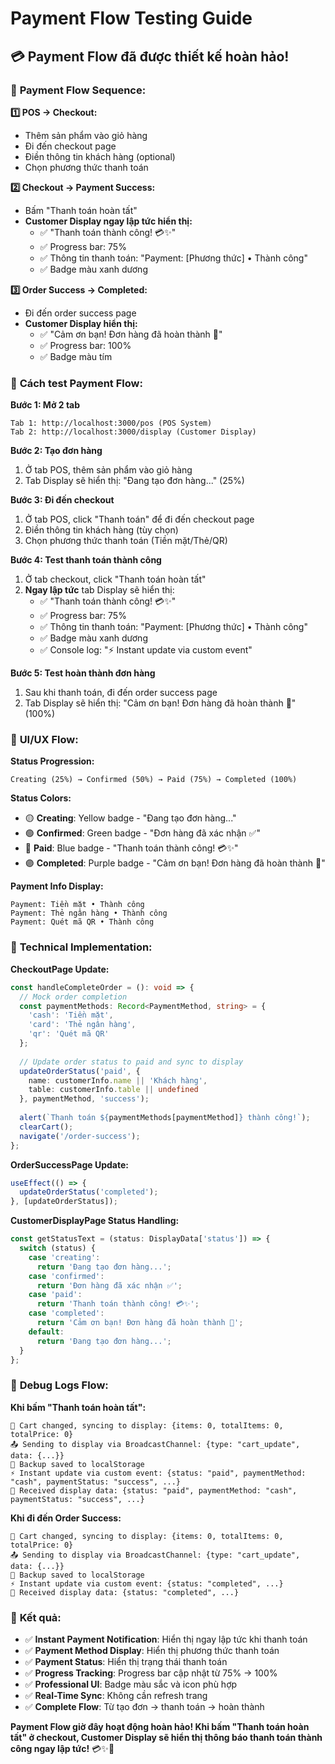 # Payment Flow Testing Guide

## 💳 **Payment Flow đã được thiết kế hoàn hảo!**

### 🎯 **Payment Flow Sequence:**

**1️⃣ POS → Checkout:**
- Thêm sản phẩm vào giỏ hàng
- Đi đến checkout page
- Điền thông tin khách hàng (optional)
- Chọn phương thức thanh toán

**2️⃣ Checkout → Payment Success:**
- Bấm "Thanh toán hoàn tất"
- **Customer Display ngay lập tức hiển thị:**
  - ✅ "Thanh toán thành công! 💳✨"
  - ✅ Progress bar: 75%
  - ✅ Thông tin thanh toán: "Payment: [Phương thức] • Thành công"
  - ✅ Badge màu xanh dương

**3️⃣ Order Success → Completed:**
- Đi đến order success page
- **Customer Display hiển thị:**
  - ✅ "Cảm ơn bạn! Đơn hàng đã hoàn thành 🎉"
  - ✅ Progress bar: 100%
  - ✅ Badge màu tím

### 🧪 **Cách test Payment Flow:**

**Bước 1: Mở 2 tab**
```
Tab 1: http://localhost:3000/pos (POS System)
Tab 2: http://localhost:3000/display (Customer Display)
```

**Bước 2: Tạo đơn hàng**
1. Ở tab POS, thêm sản phẩm vào giỏ hàng
2. Tab Display sẽ hiển thị: "Đang tạo đơn hàng..." (25%)

**Bước 3: Đi đến checkout**
1. Ở tab POS, click "Thanh toán" để đi đến checkout page
2. Điền thông tin khách hàng (tùy chọn)
3. Chọn phương thức thanh toán (Tiền mặt/Thẻ/QR)

**Bước 4: Test thanh toán thành công**
1. Ở tab checkout, click "Thanh toán hoàn tất"
2. **Ngay lập tức** tab Display sẽ hiển thị:
   - ✅ "Thanh toán thành công! 💳✨"
   - ✅ Progress bar: 75%
   - ✅ Thông tin thanh toán: "Payment: [Phương thức] • Thành công"
   - ✅ Badge màu xanh dương
   - ✅ Console log: "⚡ Instant update via custom event"

**Bước 5: Test hoàn thành đơn hàng**
1. Sau khi thanh toán, đi đến order success page
2. Tab Display sẽ hiển thị: "Cảm ơn bạn! Đơn hàng đã hoàn thành 🎉" (100%)

### 🎨 **UI/UX Flow:**

**Status Progression:**
```
Creating (25%) → Confirmed (50%) → Paid (75%) → Completed (100%)
```

**Status Colors:**
- 🟡 **Creating**: Yellow badge - "Đang tạo đơn hàng..."
- 🟢 **Confirmed**: Green badge - "Đơn hàng đã xác nhận ✅"
- 🔵 **Paid**: Blue badge - "Thanh toán thành công! 💳✨"
- 🟣 **Completed**: Purple badge - "Cảm ơn bạn! Đơn hàng đã hoàn thành 🎉"

**Payment Info Display:**
```
Payment: Tiền mặt • Thành công
Payment: Thẻ ngân hàng • Thành công
Payment: Quét mã QR • Thành công
```

### 🔧 **Technical Implementation:**

**CheckoutPage Update:**
```typescript
const handleCompleteOrder = (): void => {
  // Mock order completion
  const paymentMethods: Record<PaymentMethod, string> = {
    'cash': 'Tiền mặt',
    'card': 'Thẻ ngân hàng',
    'qr': 'Quét mã QR'
  };
  
  // Update order status to paid and sync to display
  updateOrderStatus('paid', {
    name: customerInfo.name || 'Khách hàng',
    table: customerInfo.table || undefined
  }, paymentMethod, 'success');
  
  alert(`Thanh toán ${paymentMethods[paymentMethod]} thành công!`);
  clearCart();
  navigate('/order-success');
};
```

**OrderSuccessPage Update:**
```typescript
useEffect(() => {
  updateOrderStatus('completed');
}, [updateOrderStatus]);
```

**CustomerDisplayPage Status Handling:**
```typescript
const getStatusText = (status: DisplayData['status']) => {
  switch (status) {
    case 'creating':
      return 'Đang tạo đơn hàng...';
    case 'confirmed':
      return 'Đơn hàng đã xác nhận ✅';
    case 'paid':
      return 'Thanh toán thành công! 💳✨';
    case 'completed':
      return 'Cảm ơn bạn! Đơn hàng đã hoàn thành 🎉';
    default:
      return 'Đang tạo đơn hàng...';
  }
};
```

### 🎯 **Debug Logs Flow:**

**Khi bấm "Thanh toán hoàn tất":**
```
🛒 Cart changed, syncing to display: {items: 0, totalItems: 0, totalPrice: 0}
📤 Sending to display via BroadcastChannel: {type: "cart_update", data: {...}}
💾 Backup saved to localStorage
⚡ Instant update via custom event: {status: "paid", paymentMethod: "cash", paymentStatus: "success", ...}
📡 Received display data: {status: "paid", paymentMethod: "cash", paymentStatus: "success", ...}
```

**Khi đi đến Order Success:**
```
🛒 Cart changed, syncing to display: {items: 0, totalItems: 0, totalPrice: 0}
📤 Sending to display via BroadcastChannel: {type: "cart_update", data: {...}}
💾 Backup saved to localStorage
⚡ Instant update via custom event: {status: "completed", ...}
📡 Received display data: {status: "completed", ...}
```

### 🎯 **Kết quả:**

- ✅ **Instant Payment Notification**: Hiển thị ngay lập tức khi thanh toán
- ✅ **Payment Method Display**: Hiển thị phương thức thanh toán
- ✅ **Payment Status**: Hiển thị trạng thái thanh toán
- ✅ **Progress Tracking**: Progress bar cập nhật từ 75% → 100%
- ✅ **Professional UI**: Badge màu sắc và icon phù hợp
- ✅ **Real-Time Sync**: Không cần refresh trang
- ✅ **Complete Flow**: Từ tạo đơn → thanh toán → hoàn thành

**Payment Flow giờ đây hoạt động hoàn hảo! Khi bấm "Thanh toán hoàn tất" ở checkout, Customer Display sẽ hiển thị thông báo thanh toán thành công ngay lập tức!** 💳✨🎉
